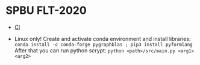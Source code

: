 # SPBU FLT-2020
 - [CI](https://travis-ci.com/github/AlanGamaonov/spbu-gdb2020)

 - Linux only!
 Create and activate conda environment and install libraries:
	`conda install -c conda-forge pygraphblas ; pip3 install pyformlang`
 After that you can run python scrypt:
	`python <path>/src/main.py <arg1> <arg2>`
